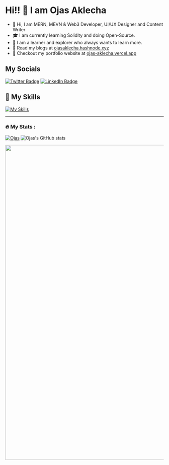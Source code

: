 #  Hi!! 👋 I am Ojas Aklecha
- 👋 Hi, I am MERN, MEVN & Web3 Developer, UI/UX Designer and Content Writer
- 🎓 I am currently learning Solidity and doing Open-Source.
- 👀 I am a learner and explorer who always wants to learn more.
- 📝 Read my blogs at [ojasaklecha.hashnode.xyz](https://ojasaklecha.hashnode.dev/)
- 📝 Checkout my portfolio website at [ojas-aklecha.vercel.app](https://ojas-aklecha.vercel.app/)

## My Socials
[![Twitter Badge](https://img.shields.io/badge/Twitter-Profile-informational?style=flat&logo=twitter&logoColor=white&color=1CA2F1)](https://twitter.com/ojasaklecha)
[![LinkedIn Badge](https://img.shields.io/badge/LinkedIn-Profile-informational?style=flat&logo=linkedin&logoColor=white&color=0D76A8)](https://www.linkedin.com/in/ojas-aklecha/)

## 🤹 My Skills
[![My Skills](https://skillicons.dev/icons?i=figma,scss,tailwindcss,materialui,bootstrap,js,ts,jquery,react,next,vue,solidity,ipfs,nodejs,expressjs,mysql,mongodb,git,github,githubactions,python,c,cpp,java,supabase,firebase,docker,r,babel,postgres,postman,prisma,&theme=dark)](https://skillicons.dev)

---

### :fire: My Stats :

[![Ojas](https://github-readme-streak-stats.herokuapp.com/?user=ojasaklechayt&theme=dark)](https://github.com/ojasaklechayt/github-readme-stats) ![Ojas's GitHub stats](https://github-readme-stats.vercel.app/api?username=ojasaklechayt&show_icons=true&theme=transparent)

<p>
    <img src="https://api.vaunt.dev/v1/github/entities/ojasaklechayt/achievements?format=svg&limit=3&raw=true" width="1000" />
</p>

<!---
ojasaklechayt/ojasaklechayt is a ✨ special ✨ repository because its `README.md` (this file) appears on your GitHub profile.
You can click the Preview link to take a look at your changes.
--->
